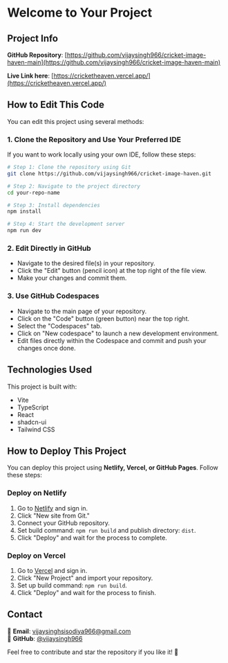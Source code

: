 # Welcome to Your Project

## Project Info

**GitHub Repository**: [https://github.com/vijaysingh966/cricket-image-haven-main](https://github.com/vijaysingh966/cricket-image-haven-main)

**Live Link here**: [https://cricketheaven.vercel.app/](https://cricketheaven.vercel.app/)

## How to Edit This Code

You can edit this project using several methods:

### **1. Clone the Repository and Use Your Preferred IDE**

If you want to work locally using your own IDE, follow these steps:

```sh
# Step 1: Clone the repository using Git
git clone https://github.com/vijaysingh966/cricket-image-haven.git

# Step 2: Navigate to the project directory
cd your-repo-name

# Step 3: Install dependencies
npm install

# Step 4: Start the development server
npm run dev
```

### **2. Edit Directly in GitHub**

- Navigate to the desired file(s) in your repository.
- Click the "Edit" button (pencil icon) at the top right of the file view.
- Make your changes and commit them.

### **3. Use GitHub Codespaces**

- Navigate to the main page of your repository.
- Click on the "Code" button (green button) near the top right.
- Select the "Codespaces" tab.
- Click on "New codespace" to launch a new development environment.
- Edit files directly within the Codespace and commit and push your changes once done.

## Technologies Used

This project is built with:

- Vite
- TypeScript
- React
- shadcn-ui
- Tailwind CSS

## How to Deploy This Project

You can deploy this project using **Netlify, Vercel, or GitHub Pages**. Follow these steps:

### **Deploy on Netlify**
1. Go to [Netlify](https://www.netlify.com/) and sign in.
2. Click "New site from Git."
3. Connect your GitHub repository.
4. Set build command: `npm run build` and publish directory: `dist`.
5. Click "Deploy" and wait for the process to complete.

### **Deploy on Vercel**
1. Go to [Vercel](https://vercel.com/) and sign in.
2. Click "New Project" and import your repository.
3. Set up build command: `npm run build`.
4. Click "Deploy" and wait for the process to finish.

## Contact

📧 **Email**: vijaysinghsisodiya966@gmail.com  
👤 **GitHub**: [@vijaysingh966](https://github.com/vijaysingh966)

Feel free to contribute and star the repository if you like it! 🚀

